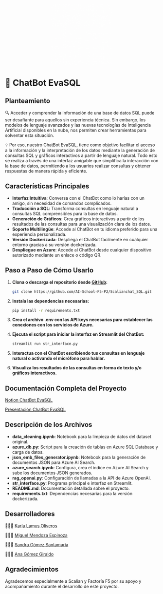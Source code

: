 <p align="center">
    <img src="https://github.com/AI-School-F5-P2/Scalianchat_SQL/blob/main/images/eva_01.gif" alt="EvaSQL" width="200" height="200">
</p>

# 🤖 ChatBot EvaSQL

## Planteamiento

🔍 Acceder y comprender la información de una base de datos SQL puede ser desafiante para aquellos sin experiencia técnica. Sin embargo, los modelos de lenguaje avanzados y las nuevas tecnologías de Inteligencia Artificial disponibles en la nube, nos permiten crear herramientas para solventar esta situación. 

💡 Por eso, nuestro ChatBot EvaSQL, tiene como objetivo facilitar el acceso a la información y la interpretación de los datos mediante la generación de consultas SQL y gráficos interactivos a partir de lenguaje natural. Todo esto se realiza a través de una interfaz amigable que simplifica la interacción con la base de datos, permitiendo a los usuarios realizar consultas y obtener respuestas de manera rápida y eficiente.

## Características Principales

- **Interfaz Intuitiva**: Conversa con el ChatBot como lo harías con un amigo, sin necesidad de comandos complicados.
- **Traducción a SQL**: Transforma consultas en lenguaje natural a consultas SQL comprensibles para la base de datos.
- **Generación de Gráficos**: Crea gráficos interactivos a partir de los resultados de las consultas para una visualización clara de los datos.
- **Soporte Multilingüe**: Accede al ChatBot en tu idioma preferido para una experiencia personalizada.
- **Versión Dockerizada**: Despliega el ChatBot fácilmente en cualquier entorno gracias a su versión dockerizada.
- **Despliegue en Azure**: Accede al ChatBot desde cualquier dispositivo autorizado mediante un enlace o código QR.

## Paso a Paso de Cómo Usarlo

1. **Clona o descarga el repositorio desde [GitHub](https://github.com/AI-School-F5-P2/Scalianchat_SQL.git):**
    ```bash
    git clone https://github.com/AI-School-F5-P2/Scalianchat_SQL.git
    ```
    
2. **Instala las dependencias necesarias:**
    ```bash
    pip install -r requirements.txt
    ```
    
3. **Crea el archivo .env con las API keys necesarias para establecer las conexiones con los servicios de Azure.**
   
4. **Ejecuta el script para iniciar la interfaz en Streamlit del ChatBot:**
    ```bash
    streamlit run str_interface.py
    ```

5. **Interactua con el ChatBot escribiendo tus consultas en lenguaje natural o activando el micrófono para hablar.**

6. **Visualiza los resultados de las consultas en forma de texto y/o gráficos interactivos.**

## Documentación Completa del Proyecto

[Notion ChatBot EvaSQL](https://past-alarm-18f.notion.site/Proyecto-pedag-gico-SCALIAN-Chatbot-SQL-2d78c4730d9c4d04a59279494481afaa)

[Presentación ChatBot EvaSQL](https://www.canva.com/design/DAF9bSfFLLY/o10dmMGBv_Ji5MPW1C5gJg/view?utm_content=DAF9bSfFLLY&utm_campaign=designshare&utm_medium=link&utm_source=editor)

## Descripción de los Archivos

- **data_cleaning.ipynb**: Notebook para la limpieza de datos del dataset original.
- **azure_db.py**: Script para la creación de tablas en Azure SQL Database y carga de datos.
- **json_emb_files_generator.ipynb**: Notebook para la generación de documentos JSON para Azure AI Search.
- **azure_search.ipynb**: Configura, crea el índice en Azure AI Search y sube los documentos JSON generados.
- **rag_openai.py**: Configuración de llamadas a la API de Azure OpenAI.
- **str_interface.py**: Programa principal e interfaz en Streamlit.
- **README.md**: Documentación detallada sobre el proyecto.
- **requirements.txt**: Dependencias necesarias para la versión dockerizada.

## Desarrolladores

👩🏻‍💻 [Karla Lamus Oliveros](https://www.linkedin.com/in/karla-lamus/)

🧑🏽‍💻 [Miguel Mendoza Espinoza](https://www.linkedin.com/in/miguelmendozaespinoza9a010114a/)

👩🏻‍💻 [Sandra Gómez Santamaría](https://www.linkedin.com/in/sandragomezs/)

👩🏼‍💻 [Ana Gómez Giraldo](https://www.linkedin.com/in/ana-milena-gomez-giraldo/?locale=es_ES)


## Agradecimientos

Agradecemos especialmente a Scalian y Factoría F5 por su apoyo y acompañamiento durante el desarrollo de este proyecto.
